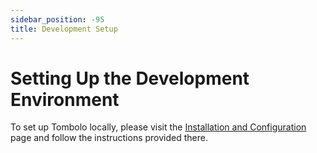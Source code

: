 ```yaml
---
sidebar_position: -95
title: Development Setup
---
```


# Setting Up the Development Environment

To set up Tombolo locally, please visit the [Installation and Configuration](../Install/Local) page and follow the instructions provided there.
